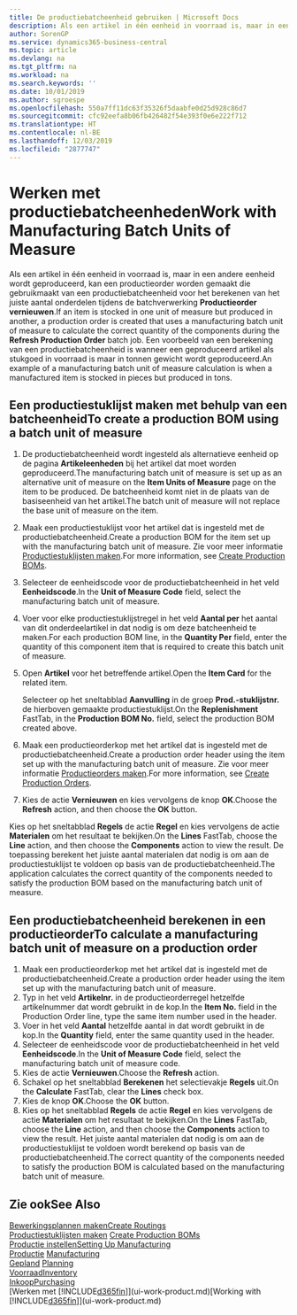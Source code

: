 ```yaml
---
title: De productiebatcheenheid gebruiken | Microsoft Docs
description: Als een artikel in één eenheid in voorraad is, maar in een andere eenheid wordt geproduceerd, moet de productieorder gebruikmaken van een productiebatcheenheid voor het berekenen van het juiste aantal onderdelen. Een voorbeeld van een berekening van een productiebatcheenheid is wanneer een geproduceerd artikel als stukgoed in voorraad is maar in tonnen gewicht wordt geproduceerd.
author: SorenGP
ms.service: dynamics365-business-central
ms.topic: article
ms.devlang: na
ms.tgt_pltfrm: na
ms.workload: na
ms.search.keywords: ''
ms.date: 10/01/2019
ms.author: sgroespe
ms.openlocfilehash: 550a7ff11dc63f35326f5daabfe0d25d928c86d7
ms.sourcegitcommit: cfc92eefa8b06fb426482f54e393f0e6e222f712
ms.translationtype: HT
ms.contentlocale: nl-BE
ms.lasthandoff: 12/03/2019
ms.locfileid: "2877747"
---
```

# <a name="work-with-manufacturing-batch-units-of-measure"></a><span data-ttu-id="f0df0-104">Werken met productiebatcheenheden</span><span class="sxs-lookup"><span data-stu-id="f0df0-104">Work with Manufacturing Batch Units of Measure</span></span>
<span data-ttu-id="f0df0-105">Als een artikel in één eenheid in voorraad is, maar in een andere eenheid wordt geproduceerd, kan een productieorder worden gemaakt die gebruikmaakt van een productiebatcheenheid voor het berekenen van het juiste aantal onderdelen tijdens de batchverwerking **Productieorder vernieuwen**.</span><span class="sxs-lookup"><span data-stu-id="f0df0-105">If an item is stocked in one unit of measure but produced in another, a production order is created that uses a manufacturing batch unit of measure to calculate the correct quantity of the components during the **Refresh Production Order** batch job.</span></span> <span data-ttu-id="f0df0-106">Een voorbeeld van een berekening van een productiebatcheenheid is wanneer een geproduceerd artikel als stukgoed in voorraad is maar in tonnen gewicht wordt geproduceerd.</span><span class="sxs-lookup"><span data-stu-id="f0df0-106">An example of a manufacturing batch unit of measure calculation is when a manufactured item is stocked in pieces but produced in tons.</span></span>  

## <a name="to-create-a-production-bom-using-a-batch-unit-of-measure"></a><span data-ttu-id="f0df0-107">Een productiestuklijst maken met behulp van een batcheenheid</span><span class="sxs-lookup"><span data-stu-id="f0df0-107">To create a production BOM using a batch unit of measure</span></span>  
1.  <span data-ttu-id="f0df0-108">De productiebatcheenheid wordt ingesteld als alternatieve eenheid op de pagina **Artikeleenheden** bij het artikel dat moet worden geproduceerd.</span><span class="sxs-lookup"><span data-stu-id="f0df0-108">The manufacturing batch unit of measure is set up as an alternative unit of measure on the **Item Units of Measure** page on the item to be produced.</span></span> <span data-ttu-id="f0df0-109">De batcheenheid komt niet in de plaats van de basiseenheid van het artikel.</span><span class="sxs-lookup"><span data-stu-id="f0df0-109">The batch unit of measure will not replace the base unit of measure on the item.</span></span>  
2.  <span data-ttu-id="f0df0-110">Maak een productiestuklijst voor het artikel dat is ingesteld met de productiebatcheenheid.</span><span class="sxs-lookup"><span data-stu-id="f0df0-110">Create a production BOM for the item set up with the manufacturing batch unit of measure.</span></span> <span data-ttu-id="f0df0-111">Zie voor meer informatie [Productiestuklijsten maken](production-how-to-create-production-boms.md).</span><span class="sxs-lookup"><span data-stu-id="f0df0-111">For more information, see [Create Production BOMs](production-how-to-create-production-boms.md).</span></span>  
3.  <span data-ttu-id="f0df0-112">Selecteer de eenheidscode voor de productiebatcheenheid in het veld **Eenheidscode**.</span><span class="sxs-lookup"><span data-stu-id="f0df0-112">In the **Unit of Measure Code** field, select the manufacturing batch unit of measure.</span></span>  
4.  <span data-ttu-id="f0df0-113">Voer voor elke productiestuklijstregel in het veld **Aantal per** het aantal van dit onderdeelartikel in dat nodig is om deze batcheenheid te maken.</span><span class="sxs-lookup"><span data-stu-id="f0df0-113">For each production BOM line, in the **Quantity Per** field, enter the quantity of this component item that is required to create this batch unit of measure.</span></span>  
5.  <span data-ttu-id="f0df0-114">Open **Artikel** voor het betreffende artikel.</span><span class="sxs-lookup"><span data-stu-id="f0df0-114">Open the **Item Card** for the related item.</span></span>  

    <span data-ttu-id="f0df0-115">Selecteer op het sneltabblad **Aanvulling** in de groep **Prod.-stuklijstnr.** de hierboven gemaakte productiestuklijst.</span><span class="sxs-lookup"><span data-stu-id="f0df0-115">On the **Replenishment** FastTab, in the **Production BOM No.** field, select the production BOM created above.</span></span>  
6.  <span data-ttu-id="f0df0-116">Maak een productieorderkop met het artikel dat is ingesteld met de productiebatcheenheid.</span><span class="sxs-lookup"><span data-stu-id="f0df0-116">Create a production order header using the item set up with the manufacturing batch unit of measure.</span></span> <span data-ttu-id="f0df0-117">Zie voor meer informatie [Productieorders maken](production-how-to-create-production-orders.md).</span><span class="sxs-lookup"><span data-stu-id="f0df0-117">For more information, see [Create Production Orders](production-how-to-create-production-orders.md).</span></span>  
7.  <span data-ttu-id="f0df0-118">Kies de actie **Vernieuwen** en kies vervolgens de knop **OK**.</span><span class="sxs-lookup"><span data-stu-id="f0df0-118">Choose the **Refresh** action, and then choose  the **OK** button.</span></span>  

<span data-ttu-id="f0df0-119">Kies op het sneltabblad **Regels** de actie **Regel** en kies vervolgens de actie **Materialen** om het resultaat te bekijken.</span><span class="sxs-lookup"><span data-stu-id="f0df0-119">On the **Lines** FastTab, choose the **Line** action, and then choose the **Components** action to view the result.</span></span> <span data-ttu-id="f0df0-120">De toepassing berekent het juiste aantal materialen dat nodig is om aan de productiestuklijst te voldoen op basis van de productiebatcheenheid.</span><span class="sxs-lookup"><span data-stu-id="f0df0-120">The application calculates the correct quantity of the components needed to satisfy the production BOM based on the manufacturing batch unit of measure.</span></span>  

## <a name="to-calculate-a-manufacturing-batch-unit-of-measure-on-a-production-order"></a><span data-ttu-id="f0df0-121">Een productiebatcheenheid berekenen in een productieorder</span><span class="sxs-lookup"><span data-stu-id="f0df0-121">To calculate a manufacturing batch unit of measure on a production order</span></span>  
1.  <span data-ttu-id="f0df0-122">Maak een productieorderkop met het artikel dat is ingesteld met de productiebatcheenheid.</span><span class="sxs-lookup"><span data-stu-id="f0df0-122">Create a production order header using the item set up with the manufacturing batch unit of measure.</span></span>  
2.  <span data-ttu-id="f0df0-123">Typ in het veld **Artikelnr.** in de productieorderregel hetzelfde artikelnummer dat wordt gebruikt in de kop.</span><span class="sxs-lookup"><span data-stu-id="f0df0-123">In the **Item No.** field in the Production Order line, type the same item number used in the header.</span></span>  
3.  <span data-ttu-id="f0df0-124">Voer in het veld **Aantal** hetzelfde aantal in dat wordt gebruikt in de kop.</span><span class="sxs-lookup"><span data-stu-id="f0df0-124">In the **Quantity** field, enter the same quantity used in the header.</span></span>  
4.  <span data-ttu-id="f0df0-125">Selecteer de eenheidscode voor de productiebatcheenheid in het veld **Eenheidscode**.</span><span class="sxs-lookup"><span data-stu-id="f0df0-125">In the **Unit of Measure Code** field, select the manufacturing batch unit of measure code.</span></span>  
5.  <span data-ttu-id="f0df0-126">Kies de actie **Vernieuwen**.</span><span class="sxs-lookup"><span data-stu-id="f0df0-126">Choose the **Refresh** action.</span></span>
6.  <span data-ttu-id="f0df0-127">Schakel op het sneltabblad **Berekenen** het selectievakje **Regels** uit.</span><span class="sxs-lookup"><span data-stu-id="f0df0-127">On the **Calculate** FastTab, clear the **Lines** check box.</span></span>  
7.  <span data-ttu-id="f0df0-128">Kies de knop **OK**.</span><span class="sxs-lookup"><span data-stu-id="f0df0-128">Choose the **OK** button.</span></span>  
8.  <span data-ttu-id="f0df0-129">Kies op het sneltabblad **Regels** de actie **Regel** en kies vervolgens de actie **Materialen** om het resultaat te bekijken.</span><span class="sxs-lookup"><span data-stu-id="f0df0-129">On the **Lines** FastTab, choose the **Line** action, and then choose the **Components** action to view the result.</span></span> <span data-ttu-id="f0df0-130">Het juiste aantal materialen dat nodig is om aan de productiestuklijst te voldoen wordt berekend op basis van de productiebatcheenheid.</span><span class="sxs-lookup"><span data-stu-id="f0df0-130">The correct quantity of the components needed to satisfy the production BOM is calculated based on the manufacturing batch unit of measure.</span></span>  

## <a name="see-also"></a><span data-ttu-id="f0df0-131">Zie ook</span><span class="sxs-lookup"><span data-stu-id="f0df0-131">See Also</span></span>  
[<span data-ttu-id="f0df0-132">Bewerkingsplannen maken</span><span class="sxs-lookup"><span data-stu-id="f0df0-132">Create Routings</span></span>](production-how-to-create-routings.md)  
<span data-ttu-id="f0df0-133">[Productiestuklijsten maken](production-how-to-create-production-boms.md)   </span><span class="sxs-lookup"><span data-stu-id="f0df0-133">[Create Production BOMs](production-how-to-create-production-boms.md)   </span></span>  
[<span data-ttu-id="f0df0-134">Productie instellen</span><span class="sxs-lookup"><span data-stu-id="f0df0-134">Setting Up Manufacturing</span></span>](production-configure-production-processes.md)  
<span data-ttu-id="f0df0-135">[Productie](production-manage-manufacturing.md)  </span><span class="sxs-lookup"><span data-stu-id="f0df0-135">[Manufacturing](production-manage-manufacturing.md)  </span></span>  
<span data-ttu-id="f0df0-136">[Gepland](production-planning.md) </span><span class="sxs-lookup"><span data-stu-id="f0df0-136">[Planning](production-planning.md) </span></span>  
[<span data-ttu-id="f0df0-137">Voorraad</span><span class="sxs-lookup"><span data-stu-id="f0df0-137">Inventory</span></span>](inventory-manage-inventory.md)  
[<span data-ttu-id="f0df0-138">Inkoop</span><span class="sxs-lookup"><span data-stu-id="f0df0-138">Purchasing</span></span>](purchasing-manage-purchasing.md)  
<span data-ttu-id="f0df0-139">[Werken met [!INCLUDE[d365fin](includes/d365fin_md.md)]](ui-work-product.md)</span><span class="sxs-lookup"><span data-stu-id="f0df0-139">[Working with [!INCLUDE[d365fin](includes/d365fin_md.md)]](ui-work-product.md)</span></span>  
